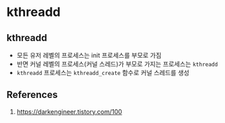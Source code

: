 # kthreadd

## kthreadd

- 모든 유저 레벨의 프로세스는 init 프로세스를 부모로 가짐
- 반면 커널 레벨의 프로세스(커널 스레드)가 부모로 가지는 프로세스는 `kthreadd`
- `kthreadd` 프로세스는 `kthreadd_create` 함수로 커널 스레드를 생성

## References

1. https://darkengineer.tistory.com/100
